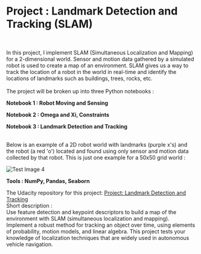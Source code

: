 # Project : Landmark Detection and Tracking (SLAM)
<br />

In this project, I implement SLAM (Simultaneous Localization and Mapping) for a 2-dimensional world. Sensor and motion data gathered by a simulated robot is used to create a map of an environment. SLAM gives us a way to track the location of a robot in the world in real-time and identify the locations of landmarks such as buildings, trees, rocks, etc.
<br />
<br />
The project will be broken up into three Python notebooks :
<br />

**Notebook 1 : Robot Moving and Sensing**

**Notebook 2 : Omega and Xi, Constraints**

**Notebook 3 : Landmark Detection and Tracking**

<br />
Below is an example of a 2D robot world with landmarks (purple x's) and the robot (a red 'o') located and found using only sensor and motion data collected by that robot. This is just one example for a 50x50 grid world :
<br />

![Test Image 4](https://github.com/george-kalitsios/Project-Landmark-Detection-and-Tracking/blob/master/Images/robot_world.png)


**Tools : NumPy, Pandas, Seaborn**

The Udacity repository for this project: [Project: Landmark Detection and Tracking ](https://github.com/udacity/P3_Implement_SLAM)
<br />
Short description :
<br />
Use feature detection and keypoint descriptors to build a map of the environment with SLAM (simultaneous
localization and mapping).
Implement a robust method for tracking an object over time, using elements of probability, motion models,
and linear algebra. This project tests your knowledge of localization techniques that are widely used in
autonomous vehicle navigation.
